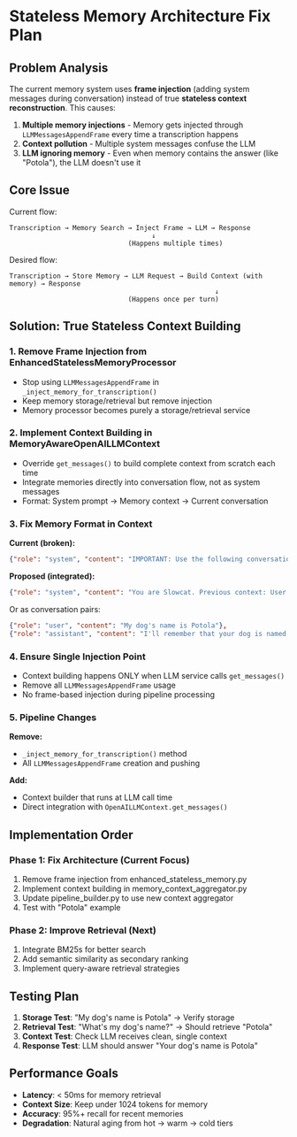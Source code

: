 # Stateless Memory Architecture Fix Plan

## Problem Analysis

The current memory system uses **frame injection** (adding system messages during conversation) instead of true **stateless context reconstruction**. This causes:

1. **Multiple memory injections** - Memory gets injected through `LLMMessagesAppendFrame` every time a transcription happens
2. **Context pollution** - Multiple system messages confuse the LLM 
3. **LLM ignoring memory** - Even when memory contains the answer (like "Potola"), the LLM doesn't use it

## Core Issue

Current flow:
```
Transcription → Memory Search → Inject Frame → LLM → Response
                                    ↓
                              (Happens multiple times)
```

Desired flow:
```
Transcription → Store Memory → LLM Request → Build Context (with memory) → Response
                                                    ↓
                              (Happens once per turn)
```

## Solution: True Stateless Context Building

### 1. Remove Frame Injection from EnhancedStatelessMemoryProcessor
- Stop using `LLMMessagesAppendFrame` in `_inject_memory_for_transcription()`
- Keep memory storage/retrieval but remove injection
- Memory processor becomes purely a storage/retrieval service

### 2. Implement Context Building in MemoryAwareOpenAILLMContext
- Override `get_messages()` to build complete context from scratch each time
- Integrate memories directly into conversation flow, not as system messages
- Format: System prompt → Memory context → Current conversation

### 3. Fix Memory Format in Context
**Current (broken):**
```json
{"role": "system", "content": "IMPORTANT: Use the following conversation history..."}
```

**Proposed (integrated):**
```json
{"role": "system", "content": "You are Slowcat. Previous context: User's dog is named Potola."}
```

Or as conversation pairs:
```json
{"role": "user", "content": "My dog's name is Potola"},
{"role": "assistant", "content": "I'll remember that your dog is named Potola"}
```

### 4. Ensure Single Injection Point
- Context building happens ONLY when LLM service calls `get_messages()`
- Remove all `LLMMessagesAppendFrame` usage
- No frame-based injection during pipeline processing

### 5. Pipeline Changes

**Remove:**
- `_inject_memory_for_transcription()` method
- All `LLMMessagesAppendFrame` creation and pushing

**Add:**
- Context builder that runs at LLM call time
- Direct integration with `OpenAILLMContext.get_messages()`

## Implementation Order

### Phase 1: Fix Architecture (Current Focus)
1. Remove frame injection from enhanced_stateless_memory.py
2. Implement context building in memory_context_aggregator.py
3. Update pipeline_builder.py to use new context aggregator
4. Test with "Potola" example

### Phase 2: Improve Retrieval (Next)
1. Integrate BM25s for better search
2. Add semantic similarity as secondary ranking
3. Implement query-aware retrieval strategies

## Testing Plan

1. **Storage Test**: "My dog's name is Potola" → Verify storage
2. **Retrieval Test**: "What's my dog's name?" → Should retrieve "Potola"
3. **Context Test**: Check LLM receives clean, single context
4. **Response Test**: LLM should answer "Your dog's name is Potola"

## Performance Goals

- **Latency**: < 50ms for memory retrieval
- **Context Size**: Keep under 1024 tokens for memory
- **Accuracy**: 95%+ recall for recent memories
- **Degradation**: Natural aging from hot → warm → cold tiers